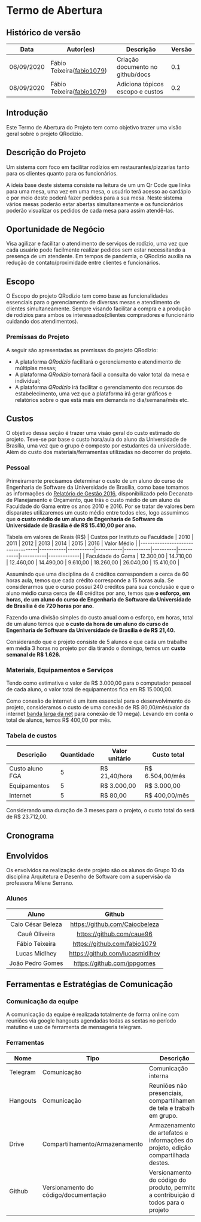 
# Termo de Abertura

## Histórico de versão

<table>
  <thead>
    <tr>
      <th>Data</th>
      <th>Autor(es)</th>
      <th>Descrição</th>
      <th>Versão</th>
    </tr>
  </thead>
  <tbody>
    <tr>
      <td>06/09/2020</td>
      <td>Fábio Teixeira(<a target="blank" href="https://github.com/fabio1079">fabio1079</a>)</td>
      <td>Criação documento no github/docs</td>
      <td>
      0.1  
      </td>
    </tr>
    <tr>
      <td>08/09/2020</td>
      <td> Fábio Teixeira(<a target="blank" href="https://github.com/fabio1079">fabio1079</a>)</td>
      <td>Adiciona tópicos escopo e custos</td>
      <td>
       0.2
      </td>
    </tr>
  </tbody>
</table>


## Introdução

Este Termo de Abertura do Projeto tem como objetivo trazer uma visão geral sobre o projeto QRodízio.

## Descrição do Projeto

Um sistema com foco em facilitar rodízios em restaurantes/pizzarias tanto para os clientes quanto para os funcionários.

A ideia base deste sistema consiste na leitura de um um Qr Code que linka para uma mesa, uma vez em uma mesa, o usuário terá acesso ao cardápio e por meio deste poderá  fazer pedidos para a sua mesa. Neste sistema vários mesas poderão estar abertas simultaneamente e os funcionários poderão visualizar os pedidos de cada mesa para assim atendê-las.

## Oportunidade de Negócio

Visa agilizar e facilitar o atendimento de serviços de rodízio, uma vez que cada usuário pode facilmente realizar pedidos sem estar necessitando a presença de um atendente. Em tempos de pandemia, o QRodízio auxilia na redução de contato/proximidade entre clientes e funcionários.

## Escopo

O Escopo do projeto QRodízio tem como base as funcionalidades essenciais para o gerenciamento de diversas mesas e atendimento de clientes simultaneamente. Sempre visando facilitar a compra e a produção de rodízios para ambos os interessados(clientes compradores e funcionário cuidando dos atendimentos).

### Premissas do Projeto

A seguir são apresentadas as premissas do projeto QRodízio:

* A plataforma *QRodízio* facilitará o gerenciamento e atendimento de múltiplas mesas;
* A plataforma *QRodízio* tornará fácil a consulta do valor total da mesa e individual;
* A plataforma *QRodízio* irá facilitar o gerenciamento dos recursos do estabelecimento, uma vez que a plataforma irá gerar gráficos e relatórios sobre o que está mais em demanda no dia/semana/mês etc.

## Custos

O objetivo dessa seção é trazer uma visão geral do custo estimado do projeto. Teve-se por base o custo hora/aula do aluno da Universidade de Brasília, uma vez que o grupo é composto por estudantes da universidade. Além do custo dos materiais/ferramentas utilizadas no decorrer do projeto.

### Pessoal

Primeiramente precisamos determinar o custo de um aluno do curso de Engenharia de Software da Universidade de Brasília, como base tomamos as informações do [Relatório de Gestão 2016](http://dpo.unb.br/index.php?option=com_phocadownload&view=category&download=558:relatorio-2016&id=1:relatorio-de-gestao&Itemid=675), disponibilizado pelo Decanato de Planejamento e Orçamento, que trás o custo médio de um aluno da Faculdade do Gama entre os anos 2010 e 2016. Por se tratar de valores bem disparates utilizaremos um custo médio entre todos eles, logo assumimos que **o custo médio de um aluno de Engenharia de Software da Universidade de Brasília é de R$ 15.410,00 por ano.**

Tabela em valores de Reais (R$)
| Custos por Instituto ou Faculdade | 2010      | 2011      | 2012      | 2013      | 2014     | 2015      | 2016      | Valor Médio |
|-----------------------------------|-----------|-----------|-----------|-----------|----------|-----------|-----------|-------------|
| Faculdade do Gama                 | 12.300,00 | 14.710,00 | 12.460,00 | 14.490,00 | 9.610,00 | 18.260,00 | 26.040,00 | 15.410,00   |

Assumindo que uma disciplina de 4 créditos correspondem a cerca de 60 horas aula, temos que cada crédito corresponde a 15 horas aula. Se considerarmos que o curso possui 240 créditos para sua conclusão e que o aluno médio cursa cerca de 48 créditos por ano, temos que **o esforço, em horas, de um aluno do curso de Engenharia de Software da Universidade de Brasília é de 720 horas por ano.**

Fazendo uma divisão simples do custo anual com o esforço, em horas, total de um aluno temos que **o custo da hora de um aluno do curso de Engenharia de Software da Universidade de Brasília é de R$ 21,40.**

Considerando que o projeto consiste de 5 alunos e que cada um trabalhe em média 3 horas no projeto por dia tirando o domingo, temos um **custo semanal de R$ 1.626.**

### Materiais, Equipamentos e Serviços

Tendo como estimativa o valor de R$ 3.000,00 para o computador pessoal de cada aluno, o valor total de equipamentos fica em R$ 15.000,00.

Como conexão de internet é um item essencial para o desenvolvimento do projeto, consideramos o custo de uma conexão de R$ 80,00/mês(valor da internet [banda larga da net](https://www.net.com.br/internet-banda-larga) para conexão de 10 mega). Levando em conta o total de alunos, temos R$ 400,00 por mês.

### Tabela de custos

| Descrição       | Quantidade | Valor unitário | Custo total     |
|-----------------|------------|----------------|-----------------|
| Custo aluno FGA | 5          | R$ 21,40/hora  | R$ 6.504,00/mês |
| Equipamentos    | 5          | R$ 3.000,00    | R$ 3.000,00     |
| Internet        | 5          | R$ 80,00       | R$ 400,00/mês   |

Considerando uma duração de 3 meses para o projeto, o custo total do será de R$ 23.712,00.

## Cronograma

## Envolvidos

Os envolvidos na realização deste projeto são os alunos do Grupo 10 da disciplina Arquitetura e Desenho de Software com a supervisão da professora Milene Serrano.

### Alunos

| Aluno             | Github                          |
|:-----------------:|:-------------------------------:|
| Caio César Beleza | https://github.com/Caiocbeleza  |
| Cauê Oliveira     | https://github.com/caue96       |
| Fábio Teixeira    | https://github.com/fabio1079    |
| Lucas Midlhey     | https://github.com/lucasmidlhey |
| João Pedro Gomes  | https://github.com/jppgomes     |


## Ferramentas e Estratégias de Comunicação

### Comunicação da equipe

A comunicação da equipe é realizada totalmente de forma online com reuniões via google hangouts agendadas todas as sextas no período matutino e uso de ferramenta de mensageria telegram.

### Ferramentas

<table>
  <thead>
    <tr>
      <th>Nome</th>
      <th>Tipo</th>
      <th>Descrição</th>
    </tr>
  </thead>
  <tbody>
    <tr>
      <td>Telegram</td>
      <td>Comunicação</td>
      <td>Comunicação interna</td>
    </tr>
    <tr>
      <td>Hangouts</td>
      <td>Comunicação</td>
      <td>Reuniões não presenciais, compartilhamento de tela e trabalho em grupo.</td>
    </tr>
    <tr>
      <td>Drive</td>
      <td>Compartilhamento/Armazenamento</td>
      <td>Armazenamento de artefatos e informações do projeto, edição compartilhada destes.</td>
    </tr>
    <tr>
      <td>Github</td>
      <td>Versionamento do código/documentação</td>
      <td>Versionamento do código do produto, permite a contribuição de todos para o projeto</td>
    </tr>
  </tbody>
</table>
